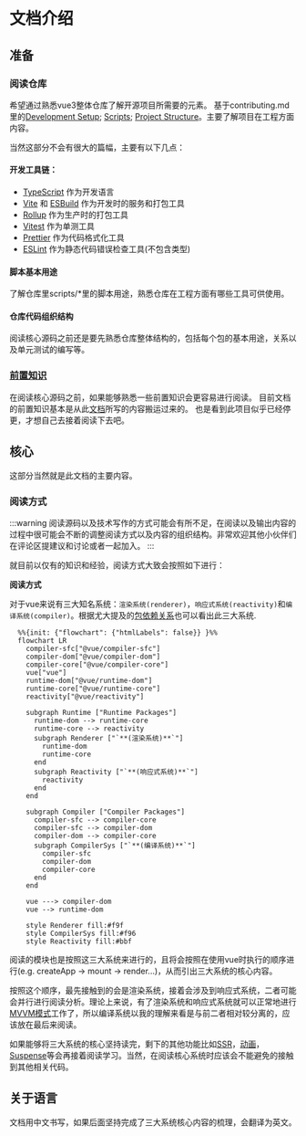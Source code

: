 # 文档介绍

## 准备

### 阅读仓库

希望通过熟悉vue3整体仓库了解开源项目所需要的元素。
基于contributing.md里的[Development Setup](https://github.com/s-elo/vue3-core/blob/main/.github/contributing.md#development-setup); [Scripts](https://github.com/s-elo/vue3-core/blob/main/.github/contributing.md#scripts); [Project Structure](https://github.com/s-elo/vue3-core/blob/main/.github/contributing.md#project-structure)。主要了解项目在工程方面内容。

当然这部分不会有很大的篇幅，主要有以下几点：

#### **开发工具链**：

- [TypeScript](https://www.typescriptlang.org/) 作为开发语言
- [Vite](https://vitejs.dev/) 和 [ESBuild](https://esbuild.github.io/) 作为开发时的服务和打包工具
- [Rollup](https://rollupjs.org) 作为生产时的打包工具
- [Vitest](https://vitest.dev/) 作为单测工具
- [Prettier](https://prettier.io/) 作为代码格式化工具
- [ESLint](https://eslint.org/) 作为静态代码错误检查工具(不包含类型)

#### **脚本基本用途**

了解仓库里scripts/*里的脚本用途，熟悉仓库在工程方面有哪些工具可供使用。

#### **仓库代码组织结构**

阅读核心源码之前还是要先熟悉仓库整体结构的，包括每个包的基本用途，关系以及单元测试的编写等。

### [前置知识](./pre-knowledge/proxy)

在阅读核心源码之前，如果能够熟悉一些前置知识会更容易进行阅读。
目前文档的前置知识基本是从此[文档](https://vue3js.cn/start/)所写的内容搬运过来的。
也是看到此项目似乎已经停更，才想自己去接着阅读下去吧。


## 核心

这部分当然就是此文档的主要内容。

### 阅读方式

:::warning
阅读源码以及技术写作的方式可能会有所不足，在阅读以及输出内容的过程中很可能会不断的调整阅读方式以及内容的组织结构。非常欢迎其他小伙伴们在评论区提建议和讨论或者一起加入。
:::

就目前以仅有的知识和经验，阅读方式大致会按照如下进行：

**阅读方式**

对于vue来说有三大知名系统：`渲染系统(renderer)`，`响应式系统(reactivity)`和`编译系统(compiler)`。根据尤大提及的[包依赖关系](https://github.com/s-elo/vue3-core/blob/main/.github/contributing.md#package-dependencies)也可以看出此三大系统.

```mermaid
  %%{init: {"flowchart": {"htmlLabels": false}} }%%
  flowchart LR
    compiler-sfc["@vue/compiler-sfc"]
    compiler-dom["@vue/compiler-dom"]
    compiler-core["@vue/compiler-core"]
    vue["vue"]
    runtime-dom["@vue/runtime-dom"]
    runtime-core["@vue/runtime-core"]
    reactivity["@vue/reactivity"]
  
    subgraph Runtime ["Runtime Packages"]
      runtime-dom --> runtime-core
      runtime-core --> reactivity
      subgraph Renderer ["`**(渲染系统)**`"]
        runtime-dom
        runtime-core
      end
      subgraph Reactivity ["`**(响应式系统)**`"]
        reactivity
      end
    end

    subgraph Compiler ["Compiler Packages"]
      compiler-sfc --> compiler-core
      compiler-sfc --> compiler-dom
      compiler-dom --> compiler-core
      subgraph CompilerSys ["`**(编译系统)**`"]
        compiler-sfc
        compiler-dom
        compiler-core
      end
    end

    vue ---> compiler-dom
    vue --> runtime-dom

    style Renderer fill:#f9f
    style CompilerSys fill:#f96
    style Reactivity fill:#bbf
```

阅读的模块也是按照这三大系统来进行的，且将会按照在使用vue时执行的顺序进行(e.g. createApp -> mount -> render...)，从而引出三大系统的核心内容。

按照这个顺序，最先接触到的会是渲染系统，接着会涉及到响应式系统，二者可能会并行进行阅读分析。理论上来说，有了渲染系统和响应式系统就可以正常地进行[MVVM模式](https://www.ruanyifeng.com/blog/2015/02/mvcmvp_mvvm.html)工作了，所以编译系统以我的理解来看是与前二者相对较分离的，应该放在最后来阅读。

如果能够将三大系统的核心坚持读完，剩下的其他功能比如[SSR](https://vuejs.org/guide/scaling-up/ssr.html)，[动画](https://vuejs.org/guide/extras/animation.html#animation-techniques)，[Suspense](https://vuejs.org/guide/built-ins/suspense.html)等会再接着阅读学习。当然，在阅读核心系统时应该会不能避免的接触到其他相关代码。

## 关于语言

文档用中文书写，如果后面坚持完成了三大系统核心内容的梳理，会翻译为英文。
